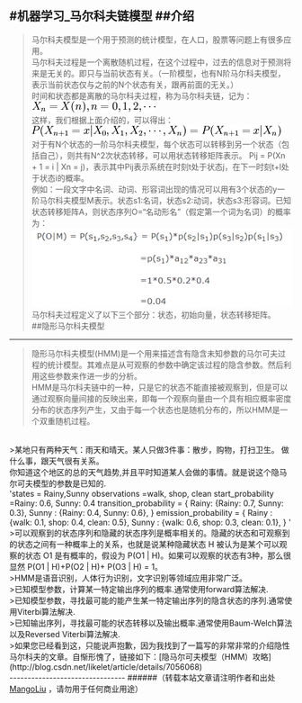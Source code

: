 #机器学习_马尔科夫链模型
##介绍
--------------------------------
>马尔科夫模型是一个用于预测的统计模型，在人口，股票等问题上有很多应用。<br>
>马尔科夫过程是一个离散随机过程，在这个过程中，过去的信息对于预测将来是无关的。即只与当前状态有关。（一阶模型，也有N阶马尔科夫模型，表示当前状态仅与之前的N个状态有关，跟再前面的无关。）<br>
>时间和状态都是离散的马尔科夫过程，称为马尔科夫链，记为：![马尔科夫链](/images/jiqixuexi/markov_lian.PNG)<br>
>这样，我们根据上面介绍的，可以得出：![马尔科夫性质](/images/jiqixuexi/markov_xingzhi.PNG)<br>
> 对于有N个状态的一阶马尔科夫模型，每个状态可以转移到另一个状态（包括自己），则共有N^2次状态转移，可以用状态转移矩阵表示。
Pij = P(Xn + 1 = i | Xn = j)，表示其中Pij表示系统在时刻t处于状态j，在下一时刻t+l处于状态i的概率。<br>
>例如：一段文字中名词、动词、形容词出现的情况可以用有3个状态的y一阶马尔科夫模型M表示。状态s1:名词，状态s2:动词，状态s3:形容词。已知状态转移矩阵A，则状态序列O=“名动形名”（假定第一个词为名词）的概率为：
![马尔科夫例子1](/images/jiqixuexi/markov_example1.PNG)<br>
>马尔科夫过程定义了以下三个部分：状态，初始向量，状态转移矩阵。<br>
##隐形马尔科夫模型
--------------------------------
>隐形马尔科夫模型(HMM)是一个用来描述含有隐含未知参数的马尔可夫过程的统计模型。其难点是从可观察的参数中确定该过程的隐含参数。然后利用这些参数来作进一步的分析。<br>
>HMM是马尔科夫链中的一种，只是它的状态不能直接被观察到，但是可以通过观察向量间接的反映出来，即每一个观察向量由一个具有相应概率密度分布的状态序列产生，又由于每一个状态也是随机分布的，所以HMM是一个双重随机过程。
<br>
>某地只有两种天气：雨天和晴天。某人只做3件事：散步，购物，打扫卫生。
做什么事，跟天气很有关系。<br>
你知道这个地区的总的天气趋势,并且平时知道某人会做的事情。就是说这个隐马尔可夫模型的参数是已知的.<br>
'states = Rainy,Sunny
observations =walk, shop, clean
start_probability =Rainy: 0.6, Sunny: 0.4
transition_probability = {
   Rainy: {Rainy: 0.7, Sunny: 0.3},
   Sunny : {Rainy: 0.4, Sunny: 0.6},
   }
emission_probability = {
   Rainy : {walk: 0.1, shop: 0.4, clean: 0.5},
   Sunny : {walk: 0.6, shop: 0.3, clean: 0.1},
   }
   '<br>
>可以观察到的状态序列和隐藏的状态序列是概率相关的。隐藏的状态和可观察到的状态之间有一种概率上的关系，也就是说某种隐藏状态 H 被认为是某个可以观察的状态 O1 是有概率的，假设为 P(O1 | H)。如果可以观察的状态有3种，那么很显然 P(O1 | H)+P(O2 | H)+ P(O3 | H) = 1。<br>
>HMM是语音识别，人体行为识别，文字识别等领域应用非常广泛。<br>
>已知模型参数，计算某一特定输出序列的概率.通常使用forward算法解决.<br>
>已知模型参数，寻找最可能的能产生某一特定输出序列的隐含状态的序列.通常使用Viterbi算法解决.<br>
>已知输出序列，寻找最可能的状态转移以及输出概率.通常使用Baum-Welch算法以及Reversed Viterbi算法解决.<br>
>如果您已经看到这，只能说声抱歉，因为我找到了一篇写的非常非常的介绍隐性马尔科夫的文章。自惭形愧了，链接如下：[隐马尔可夫模型（HMM）攻略](http://blog.csdn.net/likelet/article/details/7056068)<br>
--------------------------------
######（转载本站文章请注明作者和出处 <a href="https://github.com/MangoLiu">MangoLiu</a> ，请勿用于任何商业用途）

